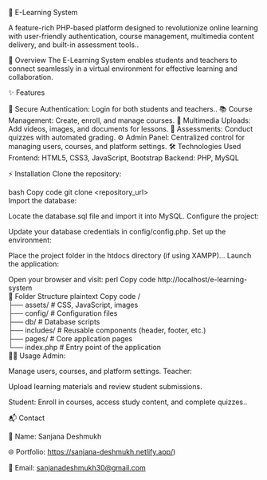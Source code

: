🌟 E-Learning System

A feature-rich PHP-based platform designed to revolutionize online learning with user-friendly authentication, course management, multimedia content delivery, and built-in assessment tools..

🚀 Overview
The E-Learning System enables students and teachers to connect seamlessly in a virtual environment for effective learning and collaboration.

✨ Features

🔐 Secure Authentication: Login for both students and teachers..
📚 Course Management: Create, enroll, and manage courses.
🎥 Multimedia Uploads: Add videos, images, and documents for lessons.
📝 Assessments: Conduct quizzes with automated grading.
⚙️ Admin Panel: Centralized control for managing users, courses, and platform settings.
🛠 Technologies Used
Frontend: HTML5, CSS3, JavaScript, Bootstrap
Backend: PHP, MySQL

⚡ Installation
Clone the repository:

bash
Copy code
git clone <repository_url>  
Import the database:


Locate the database.sql file and import it into MySQL.
Configure the project:

Update your database credentials in config/config.php.
Set up the environment:

Place the project folder in the htdocs directory (if using XAMPP)...
Launch the application:

Open your browser and visit:
perl
Copy code
http://localhost/e-learning-system  
📂 Folder Structure
plaintext
Copy code
/  
├── assets/        # CSS, JavaScript, images  
├── config/        # Configuration files  
├── db/            # Database scripts  
├── includes/      # Reusable components (header, footer, etc.)  
├── pages/         # Core application pages  
└── index.php      # Entry point of the application  
👩‍🏫 Usage
Admin:

Manage users, courses, and platform settings.
Teacher:

Upload learning materials and review student submissions.

Student:
Enroll in courses, access study content, and complete quizzes..

📬 Contact

📌 Name: Sanjana Deshmukh

🌐 Portfolio: https://sanjana-deshmukh.netlify.app/)

📧 Email: sanjanadeshmukh30@gmail.com

